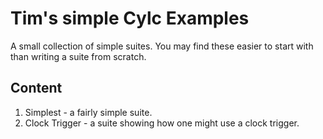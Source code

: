# Tim's simple Cylc Examples

A small collection of simple suites. 
You may find these easier to start with than writing a suite from scratch.


## Content
1. Simplest - a fairly simple suite.
2. Clock Trigger - a suite showing how one might use a clock trigger.

